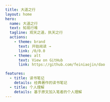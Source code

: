 ```yaml
---
title: 大道之行
layout: home
hero:
  name: 大道之行
  text: 知易行难
  tagline: 观天之道，执天之行
  actions:
    - theme: brand
      text: 开始阅读 →
      link: /0/0.0
    - theme: alt
      text: View on GitHub
      link: https://github.com/feiniaojin/dao

features:
  - title: 读书笔记
    details: 经典著作的读书笔记
  - title: 个人理解
    details: 基于原文加入笔者的个人理解
---
```

